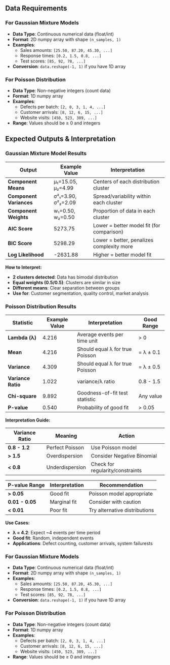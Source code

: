 ## Data Requirements

### For Gaussian Mixture Models
- **Data Type**: Continuous numerical data (float/int)
- **Format**: 2D numpy array with shape `(n_samples, 1)`
- **Examples**:
  - Sales amounts: `[25.50, 87.20, 45.30, ...]`
  - Response times: `[0.2, 1.5, 0.8, ...]`
  - Test scores: `[85, 92, 78, ...]`
- **Conversion**: `data.reshape(-1, 1)` if you have 1D array

### For Poisson Distribution
- **Data Type**: Non-negative integers (count data)
- **Format**: 1D numpy array
- **Examples**:
  - Defects per batch: `[2, 0, 3, 1, 4, ...]`
  - Customer arrivals: `[8, 12, 6, 15, ...]`
  - Website visits: `[450, 523, 389, ...]`
- **Range**: Values should be ≥ 0 and integers

## Expected Outputs & Interpretation

### Gaussian Mixture Model Results

| Output | Example Value | Interpretation |
|--------|---------------|----------------|
| **Component Means** | μ₁=15.05, μ₂=4.99 | Centers of each distribution cluster |
| **Component Variances** | σ²₁=3.90, σ²₂=2.09 | Spread/variability within each cluster |
| **Component Weights** | w₁=0.50, w₂=0.50 | Proportion of data in each cluster |
| **AIC Score** | 5273.75 | Lower = better model fit (for comparison) |
| **BIC Score** | 5298.29 | Lower = better, penalizes complexity more |
| **Log Likelihood** | -2631.88 | Higher = better model fit |

**How to Interpret:**
- **2 clusters detected**: Data has bimodal distribution
- **Equal weights (0.5/0.5)**: Clusters are similar in size
- **Different means**: Clear separation between groups
- **Use for**: Customer segmentation, quality control, market analysis

### Poisson Distribution Results

| Statistic | Example Value | Interpretation | Good Range |
|-----------|---------------|----------------|------------|
| **Lambda (λ)** | 4.216 | Average events per time unit | > 0 |
| **Mean** | 4.216 | Should equal λ for true Poisson | = λ ± 0.1 |
| **Variance** | 4.309 | Should equal λ for true Poisson | = λ ± 0.5 |
| **Variance Ratio** | 1.022 | variance/λ ratio | 0.8 - 1.5 |
| **Chi-square** | 9.892 | Goodness-of-fit test statistic | Any value |
| **P-value** | 0.540 | Probability of good fit | > 0.05 |

**Interpretation Guide:**

| Variance Ratio | Meaning | Action |
|----------------|---------|---------|
| **0.8 - 1.2** | Perfect Poisson | Use Poisson model |
| **> 1.5** | Overdispersion | Consider Negative Binomial |
| **< 0.8** | Underdispersion | Check for regularity/constraints |

| P-value Range | Interpretation | Recommendation |
|---------------|----------------|----------------|
| **> 0.05** | Good fit | Poisson model appropriate |
| **0.01 - 0.05** | Marginal fit | Consider with caution |
| **< 0.01** | Poor fit | Try alternative distributions |

**Use Cases:**
- **λ = 4.2**: Expect ~4 events per time period
- **Good fit**: Random, independent events
- **Applications**: Defect counting, customer arrivals, system failurests

### For Gaussian Mixture Models
- **Data Type**: Continuous numerical data (float/int)
- **Format**: 2D numpy array with shape `(n_samples, 1)`
- **Examples**:
  - Sales amounts: `[25.50, 87.20, 45.30, ...]`
  - Response times: `[0.2, 1.5, 0.8, ...]`
  - Test scores: `[85, 92, 78, ...]`
- **Conversion**: `data.reshape(-1, 1)` if you have 1D array

### For Poisson Distribution
- **Data Type**: Non-negative integers (count data)
- **Format**: 1D numpy array
- **Examples**:
  - Defects per batch: `[2, 0, 3, 1, 4, ...]`
  - Customer arrivals: `[8, 12, 6, 15, ...]`
  - Website visits: `[450, 523, 389, ...]`
- **Range**: Values should be ≥ 0 and integers
